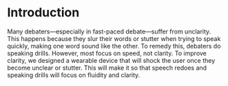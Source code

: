 # Introduction

Many debaters—especially in fast-paced debate—suffer from unclarity. This happens because they slur their words or stutter when trying to speak quickly, making one word sound like the other. To remedy this, debaters do speaking drills. However, most focus on speed, not clarity.
To improve clarity, we designed a wearable device that will shock the user once they become unclear or stutter. This will make it so that speech redoes and speaking drills will focus on fluidity and clarity.
